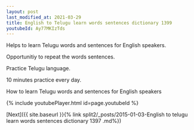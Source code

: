 ```yaml
---
layout: post
last_modified_at: 2021-03-29
title: English to Telugu learn words sentences dictionary 1399 
youtubeId: Ay77MKIzTds
---
```

 
 
Helps to learn Telugu words and sentences for English speakers.

Opportunitiy to repeat the words sentences. 

Practice Telugu language. 
 
10 minutes practice every day. 
 
How to learn Telugu words and sentences for English speakers 
 
{% include youtubePlayer.html id=page.youtubeId %}
 
 
[Next]({{ site.baseurl }}{% link  split2/_posts/2015-01-03-English to telugu learn words sentences dictionary 1397 .md%})
 
